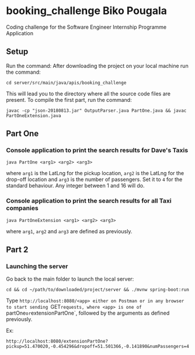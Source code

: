 # booking_challenge Biko Pougala 
Coding challenge for the Software Engineer Internship Programme Application


## Setup
Run the command: 
After downloading the project on your local machine run the command:
```
cd server/src/main/java/apis/booking_challenge
```

This will lead you to the directory where all the source code files are present. To compile the first part, 
run the command: 

```
javac -cp "json-20180813.jar" OutputParser.java PartOne.java && javac PartOneExtension.java
```

## Part One 
### Console application to print the search results for Dave's Taxis

```
java PartOne <arg1> <arg2> <arg3>
``` 
where `arg1` is the LatLng for the pickup location, `arg2` is the LatLng for the drop-off location and `arg3` is the number 
of passengers. Set it to `4` for the standard behaviour. Any integer between 1 and 16 will do. 

### Console application to print the search results for all Taxi companies

```
java PartOneExtension <arg1> <arg2> <arg3>
```
where `arg1`, `arg2` and `arg3` are defined as previously. 

## Part 2
### Launching the server
Go back to the main folder to launch the local server: 
```
cd && cd ~/path/to/downloaded/project/server && ./mvnw spring-boot:run 
```
Type `http://localhost:8080/<app> either on Postman or in any browser to start sending `GET`requests, where <app> is one of 
`partOne` or `extensionPartOne`, followed by the arguments as defined previously. 

Ex: 
```
http://localhost:8080/extensionPartOne?pickup=51.470020,-0.454296&dropoff=51.501366,-0.141890&numPassengers=4
```
